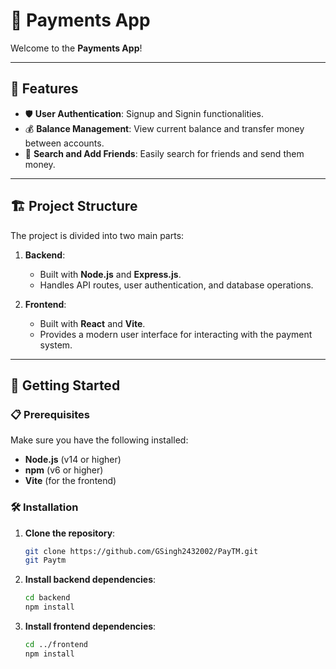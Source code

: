 # 💸 Payments App

Welcome to the **Payments App**!

---

## 🌟 Features

- 🛡️ **User Authentication**: Signup and Signin functionalities.
- 💰 **Balance Management**: View current balance and transfer money between accounts.
- 👥 **Search and Add Friends**: Easily search for friends and send them money.

---

## 🏗️ Project Structure

The project is divided into two main parts:

1. **Backend**: 
   - Built with **Node.js** and **Express.js**.
   - Handles API routes, user authentication, and database operations.

2. **Frontend**: 
   - Built with **React** and **Vite**.
   - Provides a modern user interface for interacting with the payment system.

---

## 🚀 Getting Started

### 📋 Prerequisites

Make sure you have the following installed:

- **Node.js** (v14 or higher)
- **npm** (v6 or higher)
- **Vite** (for the frontend)

### 🛠️ Installation

1. **Clone the repository**:

   ```bash
   git clone https://github.com/GSingh2432002/PayTM.git
   git Paytm
   ```

2. **Install backend dependencies**:

   ```bash
   cd backend
   npm install
   ```

3. **Install frontend dependencies**:

   ```bash
   cd ../frontend
   npm install
   ```
